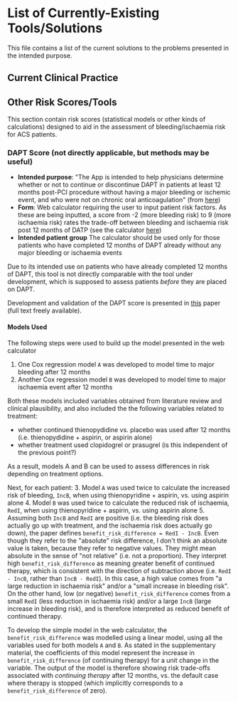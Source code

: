 # List of Currently-Existing Tools/Solutions

This file contains a list of the current solutions to the problems presented in the intended purpose.

## Current Clinical Practice



## Other Risk Scores/Tools

This section contain risk scores (statistical models or other kinds of calculations) designed to aid in the assessment of bleeding/ischaemia risk for ACS patients.

### DAPT Score (not directly applicable, but methods may be useful)

* **Intended purpose**: "The App is intended to help physicians determine whether or not to continue or discontinue DAPT in patients at least 12 months post-PCI procedure without having a major bleeding or ischemic event, and who were not on chronic oral anticoagulation" (from [here](https://tools.acc.org/daptriskapp/#!/content/about/about-index))
* **Form**: Web calculator requiring the user to input patient risk factors. As these are being inputted, a score from -2 (more bleeding risk) to 9 (more ischaemia risk) rates the trade-off between bleeding and ischaemia risk post 12 months of DATP (see the calculator [here](https://tools.acc.org/daptriskapp/))
* **Intended patient group** The calculator should be used only for those patients who have completed 12 months of DAPT already without any major bleeding or ischaemia events

Due to its intended use on patients who have already completed 12 months of DAPT, this tool is not directly comparable with the tool under development, which is supposed to assess patients _before_ they are placed on DAPT. 

Development and validation of the DAPT score is presented in [this](https://pubmed.ncbi.nlm.nih.gov/27022822/) paper (full text freely available).

#### Models Used

The following steps were used to build up the model presented in the web calculator
1. One Cox regression model `A` was developed to model time to major bleeding after 12 months
2. Another Cox regression model `B` was developed to model time to major ischaemia event after 12 months

Both these models included variables obtained from literature review and clinical plausibility, and also included the the following variables related to treatment:
* whether continued thienopydidine vs. placebo was used after 12 months (i.e. thienopydidine + aspirin, or aspirin alone)
* whether treatment used clopidogrel or prasugrel (is this independent of the previous point?)

As a result, models A and B can be used to assess differences in risk depending on treatment options.

Next, for each patient:
3. Model `A` was used twice to calculate the increased risk of bleeding, `IncB`, when using thienopyridine + aspirin, vs. using aspirin alone
4. Model `B` was used twice to calculate the reduced risk of ischaemia, `RedI`, when using thienopyridine + aspirin, vs. using aspirin alone
5. Assuming both `IncB` and `RedI` are positive (i.e. the bleeding risk does actually go up with treatment, and the ischaemia risk does actually go down), the paper defines `benefit_risk_difference = RedI - IncB`. Even though they refer to the "absolute" risk difference, I don't think an absolute value is taken, because they refer to negative values. They might mean absolute in the sense of "not relative" (i.e. not a proportion). They interpret high `benefit_risk_difference` as meaning greater benefit of continued therapy, which is consistent with the direction of subtraction above (i.e. `RedI - IncB`, rather than `IncB - RedI`). In this case, a high value comes from "a large reduction in ischaemia risk" and/or a "small increase in bleeding risk". On the other hand, low (or negative) `benefit_risk_difference` comes from a small `RedI` (less reduction in ischaemia risk) and/or a large `IncB` (large increase in bleeding risk), and is therefore interpreted as reduced benefit of continued therapy.

To develop the simple model in the web calculator, the `benefit_risk_difference` was modelled using a linear model, using all the variables used for both models `A` and `B`. As stated in the supplementary material, the coefficients of this model represent the increase in `benefit_risk_difference` (of continuing therapy) for a unit change in the variable. The output of the model is therefore showing risk trade-offs associated with _continuing therapy_ after 12 months, vs. the default case where therapy is stopped (which implicitly corresponds to a `benefit_risk_difference` of zero).